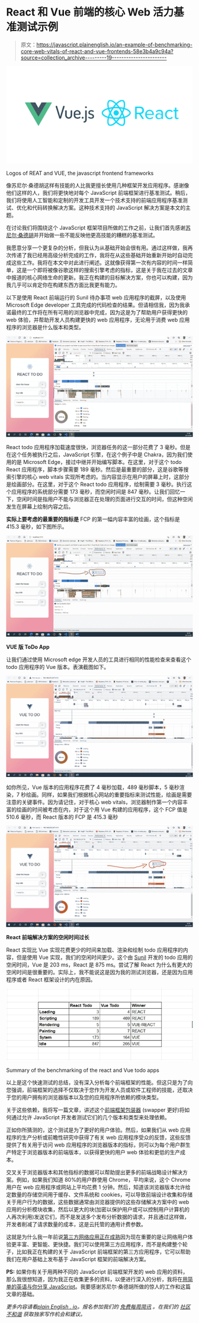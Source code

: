 # React 和 Vue 前端的核心 Web 活力基准测试示例

> 原文：<https://javascript.plainenglish.io/an-example-of-benchmarking-core-web-vitals-of-react-and-vue-frontends-58e3b4a9c94a?source=collection_archive---------19----------------------->

![](img/1454cbbf14d2d9f21635555f2b2a061f.png)

Logos of REAT and VUE, the javascript frontend frameworks

像苏尼尔·桑德胡这样有技能的人比我更擅长使用几种框架开发应用程序。感谢像他们这样的人，我们将更快地对每个 JavaScript 前端框架进行基准测试。稍后，我们将使用人工智能和定制的开发工具开发一个技术支持的前端应用程序基准测试、优化和代码转换解决方案。这种技术支持的 JavaScript 解决方案是本文的主题。

在讨论我们将围绕这个 JavaScript 框架项目所做的工作之前，让我们首先感谢[苏尼尔·桑德胡](https://medium.com/u/a7b125868703?source=post_page-----58e3b4a9c94a--------------------------------)并开始做一些不能反映他更高技能的糟糕的基准测试。

我愿意分享一个更复杂的分析，但我认为从基础开始会很有用。通过这样做，我再次传递了我已经用高级分析完成的工作，我将在从这些基础开始重新开始时自动完成这些工作。我将在本文中对此进行阐述。这就像获得第一次有内容的时间一样简单，这是一个即将被像谷歌这样的搜索引擎考虑的指标，这是关于我在过去的文章中报道的核心网络生命的更新。我正在构建的目标解决方案，你也可以构建，因为我几乎可以肯定你在构建东西方面比我更有能力。

以下是使用 React 前端运行的 Sunil 待办事项 web 应用程序的截屏，以及使用 Microsoft Edge developer 工具完成的代码检查的结果。但请相信我，因为我承诺最终的工作将在所有可用的浏览器中完成，因为这是为了帮助用户获得更快的 web 体验，并帮助开发人员构建更快的 web 应用程序，无论用于消费 web 应用程序的浏览器是什么版本和类型。

![](img/a5f3b08cb2771a66185b06d17da54ae1.png)

React todo 应用程序加载速度很快，浏览器任务的这一部分花费了 3 毫秒。但是在这个任务被执行之后，JavaScript 引擎，在这个例子中是 Chakra，因为我们使用的是 Microsoft Edge，接过中继并开始编写脚本。在这里，对于这个 todo React 应用程序，脚本步骤需要 189 毫秒。然后是最重要的部分，这是谷歌等搜索引擎的核心 web vitals 实现所考虑的。当内容显示在用户的屏幕上时，这部分是绘画部分。在这里，对于这个 React todo 应用程序，绘制需要 3 毫秒。执行这个应用程序的系统部分需要 173 毫秒，而空闲时间是 847 毫秒。让我们回忆一下，空闲时间是指用户不能与浏览器正在处理的页面进行交互的时间，但这种空闲发生在屏幕上绘制内容之后。

**实际上要考虑的最重要的指标是** FCP 的第一幅内容丰富的绘画，这个指标是 415.3 毫秒，如下图所示。

![](img/6252d6e2b361b5082bdc4372e832fa5a.png)

**VUE 版 ToDo App**

让我们通过使用 Microsoft edge 开发人员的工具进行相同的性能检查来查看这个 todo 应用程序的 Vue 版本。表演截图如下。

![](img/a3f4d00beddf32bd8345c5690fe5b9fe.png)

如你所见，Vue 版本的应用程序花费了 4 毫秒加载，489 毫秒脚本，5 毫秒渲染，7 秒绘画。同样，如果我们根据核心网站的重要指标来测试性能，绘画是需要注意的关键事件。因为请记住，对于核心 web vitals，浏览器制作第一个内容丰富的绘画的时间被考虑在内，对于这个用 Vue 构建的应用程序，这个 FCP 值是 510.6 毫秒，而 React 版本的 FCP 是 415.3 毫秒

![](img/ecc31e6895d2a3d74691c19431e5171a.png)

**React 前端解决方案的空闲时间过长**

React 实现比 Vue 实现花费更少的时间来加载、渲染和绘制 todo 应用程序的内容，但是使用 Vue 实现，我们的空闲时间更少。这个由 [Sunil](https://sunilsandhu.medium.com/) 开发的 todo 应用的空闲时间，Vue 是 203 ms，React 是 875 ms。尝试了解 React 为什么有更大的空闲时间是很重要的。实际上，我不能说这是因为我的测试浏览器，还是因为应用程序或者 React 框架设计的内在原因。

![](img/65cd29b43a7e500a33748c027cbdf865.png)

Summary of the benchmarking of the react and Vue todo apps

以上是这个快速测试的总结，没有深入分析每个前端框架的性能。但这只是为了向您强调，前端框架的选择不仅取决于您作为开发人员或软件工程师的技能，还取决于您的用户拥有的浏览器版本以及您的应用程序所依赖的模块类型。

关于这些依赖，我将写一篇文章，讲述这个[前端框架包装器](/javascript-front-end-frameworks-wrapper-9fab635378a0) (swapper 更好)将如何通过允许 JavaScript 开发者测试它们的几个版本和类型来处理依赖。

正如你所猜测的，这个测试是为了更好的用户体验。然后，如果我们从 web 应用程序的生产分析或前瞻性研究中获得了有关 web 应用程序受众的反馈，这些反馈提供了有关用于访问 web 应用程序的浏览器版本的指标，则可以为每个用户群生产特定于浏览器版本的前端版本，以获得更快的用户 web 体验和更低的生产成本。

交叉关于浏览器版本和其他指标的数据可以帮助提出更多的前端战略设计解决方案。例如，如果我们知道 80%的用户群使用 Chrome，平均来说，这个 Chrome 用户在 web 应用程序或网站上平均花费 1 分钟。然后，知道该浏览器版本允许给定数量的存储空间用于缓存、文件系统和 cookies，可以导致前端设计收集和存储关于用户行为的数据，这些数据通常由浏览器提供的这些存储解决方案中的 web 应用的分析模块收集，然后以更大的块(加密以保护用户或可以控制用户计算机的人再次利用)发送它们，而不是发送多个发布分析数据的请求，并且通过这样做，开发者削减了请求数量的成本，这是云托管的通用计费参数。

这就是为什么我一年前说[第三方网络应用正在成熟](https://mkrdiop.medium.com/third-party-apps-are-maturing-c64824706f5c)因为现在重要的是让网络用户体验更丰富、更智能、更快捷。我们可以使用第三方应用程序，而不是构建整个轮子，比如我正在构建的关于 JavaScript 前端框架的第三方应用程序，它可以帮助我们在用户基础上发布基于 JavaScript 框架的前端解决方案。

**PS:** 如果你有关于用两种不同的 JavaScript 前端框架开发的 web 应用的资料，那么我很想知道，因为我正在收集更多的资料，以便进行深入的分析，我将在[用简单的英语与你分享 JavaScript](https://javascript.plainenglish.io/)。我要感谢苏尼尔·桑德胡所做的惊人的工作和这篇文章的基础。

*更多内容请看*[*plain English . io*](http://plainenglish.io/)*。报名参加我们的* [*免费每周简讯*](http://newsletter.plainenglish.io/) *。在我们的* [*社区不和谐*](https://discord.gg/GtDtUAvyhW) *获取独家写作机会和建议。*